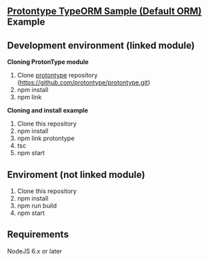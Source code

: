 [Protontype TypeORM Sample (Default ORM)](https://github.com/protontype/protontype) Example
----------------------

Development environment (linked module)
----------------------
**Cloning ProtonType module**

 1. Clone [protontype](https://github.com/protontype/protontype.git) repository (https://github.com/protontype/protontype.git)
 2. npm install
 3. npm link

**Cloning and install example**

 1. Clone this repository
 2. npm install
 3.  npm link protontype
 4. tsc
 5. npm start


Enviroment (not linked module)
---------------------
 1. Clone this repository
 2. npm install
 3. npm run build
 4. npm start

Requirements
-------------
NodeJS 6.x or later